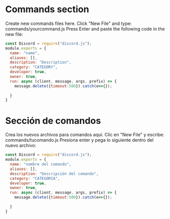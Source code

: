 # Commands section
Create new commands files here.
Click "New File" and type: commands/yourcommand.js
Press Enter and paste the following code in the new file:
```js
const Discord = require("discord.js");
module.exports = {
  name: "name",
  aliases: [],
  description: "Description",
  category: "CATEGORY",
  developer: true,
  owner: true,
  run: async (client, message, args, prefix) => {
    message.delete({timeout:500}).catch(e=>{});
    
  }
}
```

# Sección de comandos
Crea los nuevos archivos para comandos aquí.
Clic en "New File" y escribe: commands/tucomando.js
Presiona enter y pega lo siguiente dentro del nuevo archivo:
```js
const Discord = require("discord.js");
module.exports = {
  name: "nombre del comando",
  aliases: [],
  description: "Descripción del comando",
  category: "CATEGORIA",
  developer: true,
  owner: true,
  run: async (client, message, args, prefix) => {
    message.delete({timeout:500}).catch(e=>{});
    
  }
}
```
